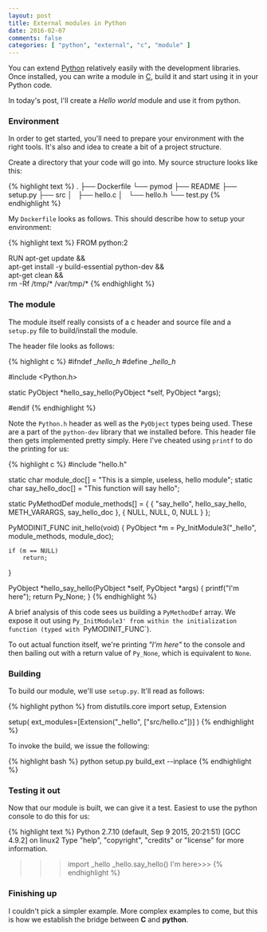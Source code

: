 ```yaml
---
layout: post
title: External modules in Python
date: 2016-02-07
comments: false
categories: [ "python", "external", "c", "module" ]
---
```


You can extend [Python](https://www.python.org/) relatively easily with the development libraries. Once installed, you can write a module in [C](https://en.wikipedia.org/wiki/C_%28programming_language%29), build it and start using it in your Python code. 

In today's post, I'll create a *Hello world* module and use it from python.

### Environment

In order to get started, you'll need to prepare your environment with the right tools. It's also and idea to create a bit of a project structure.

Create a directory that your code will go into. My source structure looks like this:

{% highlight text %}
.
├── Dockerfile
└── pymod
    ├── README
    ├── setup.py
    ├── src
    │   ├── hello.c
    │   └── hello.h
    └── test.py
{% endhighlight %}

My `Dockerfile` looks as follows. This should describe how to setup your environment:

{% highlight text %}
FROM python:2

RUN apt-get update && \
    apt-get install -y build-essential python-dev && \
    apt-get clean && \
    rm -Rf /tmp/* /var/tmp/*
{% endhighlight %}

### The module

The module itself really consists of a c header and source file and a `setup.py` file to build/install the module.

The header file looks as follows:

{% highlight c %}
#ifndef __hello_h_
#define __hello_h_

#include <Python.h>

static PyObject *hello_say_hello(PyObject *self, PyObject *args);

#endif
{% endhighlight %}

Note the `Python.h` header as well as the `PyObject` types being used. These are a part of the `python-dev` library that we installed before. This header file then gets implemented pretty simply. Here I've cheated using `printf` to do the printing for us:

{% highlight c %}
#include "hello.h"

static char module_doc[] = "This is a simple, useless, hello module";
static char say_hello_doc[] = "This function will say hello";

static PyMethodDef module_methods[] = {
  { "say_hello", hello_say_hello, METH_VARARGS, say_hello_doc },
  { NULL, NULL, 0, NULL }
};

PyMODINIT_FUNC init_hello(void) {
    PyObject *m = Py_InitModule3("_hello", module_methods, module_doc);

    if (m == NULL)
        return;
}

PyObject *hello_say_hello(PyObject *self, PyObject *args) {
  printf("I'm here");
  return Py_None;
}
{% endhighlight %}

A brief analysis of this code sees us building a `PyMethodDef` array. We expose it out using `Py_InitModule3' from within the initialization function (typed with `PyMODINIT_FUNC`). 

To out actual function itself, we're printing *"I'm here"* to the console and then bailing out with a return value of `Py_None`, which is equivalent to `None`.

### Building

To build our module, we'll use `setup.py`. It'll read as follows:

{% highlight python %}
from distutils.core import setup, Extension

setup(
  ext_modules=[Extension("_hello", ["src/hello.c"])]
)
{% endhighlight %}

To invoke the build, we issue the following:

{% highlight bash %}
python setup.py build_ext --inplace
{% endhighlight %}

### Testing it out

Now that our module is built, we can give it a test. Easiest to use the python console to do this for us:

{% highlight text %}
Python 2.7.10 (default, Sep  9 2015, 20:21:51) 
[GCC 4.9.2] on linux2
Type "help", "copyright", "credits" or "license" for more information.
>>> import _hello
>>> _hello.say_hello()
I'm here>>> 
{% endhighlight %}

### Finishing up

I couldn't pick a simpler example. More complex examples to come, but this is how we establish the bridge between **C** and **python**.